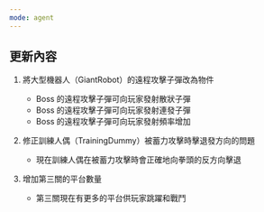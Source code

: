 ```yaml
---
mode: agent
---
```


## 更新內容

1. 將大型機器人（GiantRobot）的遠程攻擊子彈改為物件

   - Boss 的遠程攻擊子彈可向玩家發射散狀子彈
   - Boss 的遠程攻擊子彈可向玩家發射連發子彈
   - Boss 的遠程攻擊子彈可向玩家發射頻率增加

2. 修正訓練人偶（TrainingDummy）被蓄力攻擊時擊退發方向的問題

   - 現在訓練人偶在被蓄力攻擊時會正確地向拳頭的反方向擊退

3. 增加第三關的平台數量
   - 第三關現在有更多的平台供玩家跳躍和戰鬥
